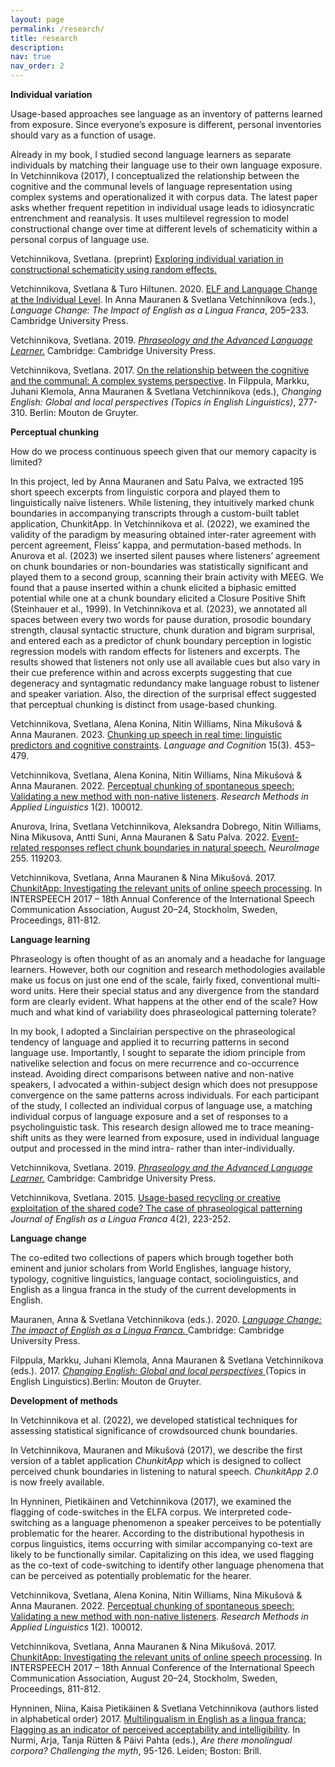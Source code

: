 ```yaml
---
layout: page
permalink: /research/
title: research
description: 
nav: true
nav_order: 2
---
```

<b> Individual variation </b>

Usage-based approaches see language as an inventory of patterns learned from exposure. Since everyone’s exposure is different, personal inventories should vary as a function of usage.<br>

Already in my book, I studied second language learners as separate individuals by matching their language use to their own language exposure. In Vetchinnikova (2017), I conceptualized the relationship between the cognitive and the communal levels of language representation using complex systems and operationalized it with corpus data. The latest paper asks whether frequent repetition in individual usage leads to idiosyncratic entrenchment and reanalysis. It uses multilevel regression to model constructional change over time at different levels of schematicity within a personal corpus of language use. <br>

Vetchinnikova, Svetlana. (preprint) <a href="https://osf.io/preprints/psyarxiv/2zxsb"> Exploring individual variation in constructional schematicity using random effects.</a> <br> 

Vetchinnikova, Svetlana & Turo Hiltunen. 2020. <a href="https://doi.org/10.1017/9781108675000.012" > ELF and Language Change at the Individual Level</a>. In Anna Mauranen & Svetlana Vetchinnikova (eds.), <i>Language Change: The Impact of English as a Lingua Franca</i>, 205–233. Cambridge University Press.<br>

Vetchinnikova, Svetlana. 2019. <a href="https://doi.org/10.1017/9781108758703"> <i>Phraseology and the Advanced Language Learner.</i></a> Cambridge: Cambridge University Press. <br>

Vetchinnikova, Svetlana. 2017. <a href=" https://doi.org/10.1515/9783110429657-015"> On the relationship between the cognitive and the communal: A complex systems perspective</a>. In Filppula, Markku, Juhani Klemola, Anna Mauranen & Svetlana Vetchinnikova (eds.), <i> Changing English: Global and local perspectives (Topics in English Linguistics)</i>, 277-310. Berlin: Mouton de Gruyter.<br>


<b>Perceptual chunking</b>

How do we process continuous speech given that our memory capacity is limited? <br>

In this project, led by Anna Mauranen and Satu Palva, we extracted 195 short speech excerpts from linguistic corpora and played them to linguistically naïve listeners. While listening, they intuitively marked chunk boundaries in accompanying transcripts through a custom-built tablet application, ChunkitApp. In Vetchinnikova et al. (2022), we examined the validity of the paradigm by measuring obtained inter-rater agreement with percent agreement, Fleiss’ kappa, and permutation-based methods. In Anurova et al. (2023) we inserted silent pauses where listeners’ agreement on chunk boundaries or non-boundaries was statistically significant and played them to a second group, scanning their brain activity with MEEG. We found that a pause inserted within a chunk elicited a biphasic emitted potential while one at a chunk boundary elicited a Closure Positive Shift (Steinhauer et al., 1999). In Vetchinnikova et al. (2023), we annotated all spaces between every two words for pause duration, prosodic boundary strength, clausal syntactic structure, chunk duration and bigram surprisal, and entered each as a predictor of chunk boundary perception in logistic regression models with random effects for listeners and excerpts. The results showed that listeners not only use all available cues but also vary in their cue preference within and across excerpts suggesting that cue degeneracy and syntagmatic redundancy make language robust to listener and speaker variation. Also, the direction of the surprisal effect suggested that perceptual chunking is distinct from usage-based chunking. <br>

Vetchinnikova, Svetlana, Alena Konina, Nitin Williams, Nina Mikušová & Anna Mauranen. 2023. <a href="https://doi.org/10.1017/langcog.2023.8">Chunking up speech in real time: linguistic predictors and cognitive constraints</a>. <i>Language and Cognition </i> 15(3). 453–479.<br> 

Vetchinnikova, Svetlana, Alena Konina, Nitin Williams, Nina Mikušová & Anna Mauranen. 2022. <a href="https://doi.org/10.1016/j.rmal.2022.100012" >Perceptual chunking of spontaneous speech: Validating a new method with non-native listeners</a>. <i>Research Methods in Applied Linguistics</i> 1(2). 100012. <br>

Anurova, Irina, Svetlana Vetchinnikova, Aleksandra Dobrego, Nitin Williams, Nina Mikusova, Antti Suni, Anna Mauranen & Satu Palva. 2022. <a href="https://doi.org/10.1016/j.neuroimage.2022.119203"> Event-related responses reflect chunk boundaries in natural speech.</a> <i> NeuroImage</i> 255. 119203.<br>

Vetchinnikova, Svetlana, Anna Mauranen & Nina Mikušová. 2017. <a href="https://doi.org/10.21437/Interspeech.2017"> ChunkitApp: Investigating the relevant units of online speech processing</a>. In INTERSPEECH 2017 – 18th Annual Conference of the International Speech Communication Association, August 20–24, Stockholm, Sweden, Proceedings, 811-812.<br>

<b>Language learning</b>

Phraseology is often thought of as an anomaly and a headache for language learners. However, both our cognition and research methodologies available make us focus on just one end of the scale, fairly fixed, conventional multi-word units. Here their special status and any divergence from the standard form are clearly evident. What happens at the other end of the scale? How much and what kind of variability does phraseological patterning tolerate?<br>

In my book, I adopted a Sinclairian perspective on the phraseological tendency of language and applied it to recurring patterns in second language use. Importantly, I sought to separate the idiom principle from nativelike selection and focus on mere recurrence and co-occurrence instead. Avoiding direct comparisons between native and non-native speakers, I advocated a within-subject design which does not presuppose convergence on the same patterns across individuals. For each participant of the study, I collected an individual corpus of language use, a matching individual corpus of language exposure and a set of responses to a psycholinguistic task. This research design allowed me to trace meaning-shift units as they were learned from exposure, used in individual language output and processed in the mind intra- rather than inter-individually.

Vetchinnikova, Svetlana. 2019. <a href="https://doi.org/10.1017/9781108758703"> <i>Phraseology and the Advanced Language Learner.</i></a> Cambridge: Cambridge University Press. <br>

Vetchinnikova, Svetlana. 2015. <a href="https://doi.org/10.1515/jelf-2015-0019" > Usage-based recycling or creative exploitation of the shared code? The case of phraseological patterning</a> <i>Journal of English as a Lingua Franca</i> 4(2), 223-252.<br>

<b>Language change</b>

The co-edited two collections of papers which brough together both eminent and junior scholars from World Englishes, language history, typology, cognitive linguistics, language contact, sociolinguistics, and English as a lingua franca in the study of the current developments in English.

Mauranen, Anna & Svetlana Vetchinnikova (eds.). 2020. <a href="https://doi.org/10.1017/9781108675000"> <i>Language Change: The impact of English as a Lingua Franca.</i> </a> Cambridge: Cambridge University Press.<br>

Filppula, Markku, Juhani Klemola, Anna Mauranen & Svetlana Vetchinnikova (eds.). 2017. <a href="https://doi.org/10.1515/9783110429657"> <i>Changing English: Global and local perspectives</i> </a> (Topics in English Linguistics).Berlin: Mouton de Gruyter. <br>

<b>Development of methods</b>

In Vetchinnikova et al. (2022), we developed statistical techniques for assessing statistical significance of crowdsourced chunk boundaries.<br>

In Vetchinnikova, Mauranen and Mikušová (2017), we describe the first version of a tablet application <i>ChunkitApp</i> which is designed to collect perceived chunk boundaries in listening to natural speech. <i>ChunkitApp 2.0</i> is now freely available.

In Hynninen, Pietikäinen  and Vetchinnikova (2017), we examined the flagging of code-switches in the ELFA corpus. We interpreted code-switching as a language phenomenon a speaker perceives to be potentially problematic for the hearer. According to the distributional hypothesis in corpus linguistics, items occurring with similar accompanying co-text are likely to be functionally similar. Capitalizing on this idea, we used flagging as the co-text of code-switching to identify other language phenomena that can be perceived as potentially problematic for the hearer. 

Vetchinnikova, Svetlana, Alena Konina, Nitin Williams, Nina Mikušová & Anna Mauranen. 2022. <a href="https://doi.org/10.1016/j.rmal.2022.100012" >Perceptual chunking of spontaneous speech: Validating a new method with non-native listeners</a>. <i>Research Methods in Applied Linguistics</i> 1(2). 100012. <br>

Vetchinnikova, Svetlana, Anna Mauranen & Nina Mikušová. 2017. <a href="https://doi.org/10.21437/Interspeech.2017"> ChunkitApp: Investigating the relevant units of online speech processing</a>. In INTERSPEECH 2017 – 18th Annual Conference of the International Speech Communication Association, August 20–24, Stockholm, Sweden, Proceedings, 811-812.<br>

Hynninen, Niina, Kaisa Pietikäinen & Svetlana Vetchinnikova (authors listed in alphabetical order) 2017. <a href=" https://doi.org/10.1163/9789004276697_007" > Multilingualism in English as a lingua franca: Flagging as an indicator of perceived acceptability and intelligibility</a>. In Nurmi, Arja, Tanja Rütten & Päivi Pahta (eds.), <i>Are there monolingual corpora? Challenging the myth</i>, 95-126. Leiden; Boston: Brill.<br>
